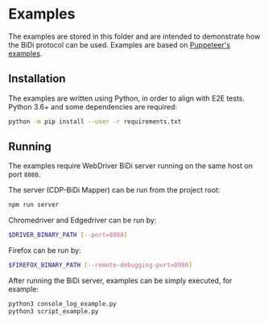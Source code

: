 # Examples

The examples are stored in this folder and are intended to demonstrate how the
BiDi protocol can be used. Examples are based on
[Puppeteer's examples](https://github.com/puppeteer/puppeteer/tree/main/examples).

## Installation

The examples are written using Python, in order to align with E2E tests.
Python 3.6+ and some dependencies are required:

```sh
python -m pip install --user -r requirements.txt
```

## Running

The examples require WebDriver BiDi server running on the same host on port `8080`.

The server (CDP-BiDi Mapper) can be run from the project root:

```sh
npm run server
```

Chromedriver and Edgedriver can be run by:

```sh
$DRIVER_BINARY_PATH [--port=8080]
```

Firefox can be run by:

```sh
$FIREFOX_BINARY_PATH [--remote-debugging-port=8080]
```

After running the BiDi server, examples can be simply executed, for example:

```sh
python3 console_log_example.py
python3 script_example.py
```
